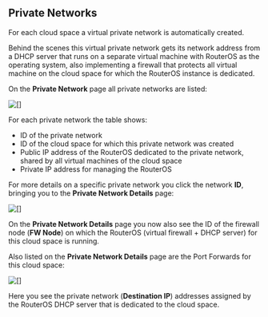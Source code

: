 ## Private Networks

For each cloud space a virtual private network is automatically created.

Behind the scenes this virtual private network gets its network address from a DHCP server that runs on a separate virtual machine with RouterOS as the operating system, also implementing a firewall that protects all virtual machine on the cloud space for which the RouterOS instance is dedicated.

On the **Private Network** page all private networks are listed:

![[]](PrivateNetworks.png)

For each private network the table shows:
- ID of the private network
- ID of the cloud space for which this private network was created
- Public IP address of the RouterOS dedicated to the private network, shared by all virtual machines of the cloud space
- Private IP address for managing the RouterOS

For more details on a specific private network you click the network **ID**, bringing you to the **Private Network Details** page:

![[]](PrivateNetworkDetails.png)

On the **Private Network Details** page you now also see the ID of the firewall node (**FW Node**) on which the RouterOS (virtual firewall + DHCP server) for this cloud space is running.

Also listed on the **Private Network Details** page are the Port Forwards for this cloud space:

![[]](PortForwardings.png)

Here you see the private network (**Destination IP**) addresses assigned by the RouterOS DHCP server that is dedicated to the cloud space.
